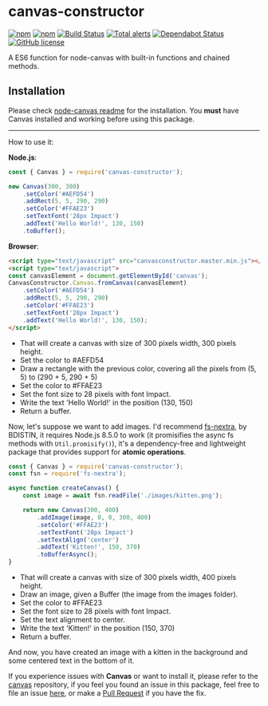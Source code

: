 # canvas-constructor
[![npm](https://img.shields.io/npm/v/canvas-constructor.svg?maxAge=3600)](https://www.npmjs.com/package/canvas-constructor)
[![npm](https://img.shields.io/npm/dt/canvas-constructor.svg?maxAge=3600)](https://www.npmjs.com/package/canvas-constructor)
[![Build Status](https://travis-ci.org/kyranet/canvasConstructor.svg?branch=master)](https://travis-ci.org/kyranet/canvasConstructor)
[![Total alerts](https://img.shields.io/lgtm/alerts/g/kyranet/canvasConstructor.svg?logo=lgtm&logoWidth=18)](https://lgtm.com/projects/g/kyranet/canvasConstructor/alerts/)
[![Dependabot Status](https://api.dependabot.com/badges/status?host=github&repo=kyranet/canvasConstructor)](https://dependabot.com)
[![GitHub license](https://img.shields.io/badge/license-MIT-blue.svg)](https://raw.githubusercontent.com/kyranet/canvasConstructor/master/LICENSE)

A ES6 function for node-canvas with built-in functions and chained methods.

## Installation

Please check [node-canvas readme](https://github.com/Automattic/node-canvas/blob/master/Readme.md#installation) for the installation. You **must** have Canvas installed and working before using this package.

---

How to use it:

**Node.js**:

```js
const { Canvas } = require('canvas-constructor');

new Canvas(300, 300)
    .setColor('#AEFD54')
    .addRect(5, 5, 290, 290)
    .setColor('#FFAE23')
    .setTextFont('28px Impact')
    .addText('Hello World!', 130, 150)
    .toBuffer();
```

**Browser**:

```html
<script type="text/javascript" src="canvasconstructor.master.min.js"></script>
<script type="text/javascript">
const canvasElement = document.getElementById('canvas');
CanvasConstructor.Canvas.fromCanvas(canvasElement)
    .setColor('#AEFD54')
    .addRect(5, 5, 290, 290)
    .setColor('#FFAE23')
    .setTextFont('28px Impact')
    .addText('Hello World!', 130, 150);
</script>
```

- That will create a canvas with size of 300 pixels width, 300 pixels height.
- Set the color to #AEFD54
- Draw a rectangle with the previous color, covering all the pixels from (5, 5) to (290 + 5, 290 + 5)
- Set the color to #FFAE23
- Set the font size to 28 pixels with font Impact.
- Write the text 'Hello World!' in the position (130, 150)
- Return a buffer.

Now, let's suppose we want to add images. I'd recommend [fs-nextra](https://github.com/bdistin/fs-nextra), by BDISTIN, it requires Node.js 8.5.0 to work (it promisifies the async fs methods with `Util.promisify()`), it's a dependency-free and lightweight package that provides support for **atomic operations**.

```js
const { Canvas } = require('canvas-constructor');
const fsn = require('fs-nextra');

async function createCanvas() {
    const image = await fsn.readFile('./images/kitten.png');

    return new Canvas(300, 400)
        .addImage(image, 0, 0, 300, 400)
        .setColor('#FFAE23')
        .setTextFont('28px Impact')
        .setTextAlign('center')
        .addText('Kitten!', 150, 370)
        .toBufferAsync();
}
```

- That will create a canvas with size of 300 pixels width, 400 pixels height.
- Draw an image, given a Buffer (the image from the images folder).
- Set the color to #FFAE23
- Set the font size to 28 pixels with font Impact.
- Set the text alignment to center.
- Write the text 'Kitten!' in the position (150, 370)
- Return a buffer.

And now, you have created an image with a kitten in the background and some centered text in the bottom of it.

If you experience issues with **Canvas** or want to install it, please refer to the [canvas](https://www.npmjs.com/package/canvas) repository, if you feel you found an issue in this package, feel free to file an issue [here](https://github.com/kyranet/canvasConstructor/issues), or make a [Pull Request](https://help.github.com/articles/about-pull-requests/) if you have the fix.
